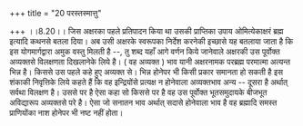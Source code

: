 +++
title = "20 परस्तस्मात्तु"

+++
।।8.20।। जिस अक्षरका पहले प्रतिपादन किया था उसकी प्राप्तिका उपाय
ओमित्येकाक्षरं ब्रह्म इत्यादि कथनसे बतला दिया। अब उसी अक्षरके स्वरूपका
निर्देश करनेकी इच्छासे यह बतलाया जाता है कि इस योगमार्गद्वारा अमुक वस्तु
मिलती है --, तु शब्द यहाँ आगे वर्णन किये जानेवाले अक्षरकी उस पूर्वोक्त
अव्यक्तसे विलक्षणता दिखलानेके लिये है। ( वह अव्यक्त ) भाव यानी अक्षरनामक
परब्रह्म परमात्मा अत्यन्त भिन्न है। किससे उस पहले कहे हुए अव्यक्त से।
भिन्न होनेपर भी किसी प्रकार समानता हो सकती है इस शंकाकी निवृत्तिके लिये
कहते हैं कि वह इन्द्रियोंसे प्रत्यक्ष न होनेवाला अव्यक्तभाव अन्य --
दूसरा है अर्थात् सर्वथा विलक्षण है। उससे पर है ऐसा कहा सो किससे पर है वह
उस पूर्वोक्त भूतसमुदायके बीजभूत अविद्यारूप अव्यक्तसे परे है। ऐसा जो
सनातन भाव अर्थात् सदासे होनेवाला भाव है वह ब्रह्मादि समस्त प्राणियोंका
नाश होनेपर भी नष्ट नहीं होता।
